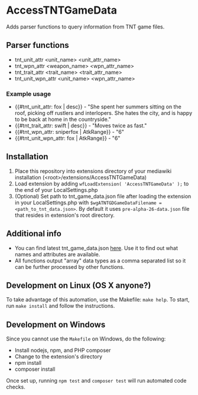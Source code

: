 # AccessTNTGameData
Adds parser functions to query information from TNT game files.

## Parser functions
 * tnt_unit_attr <unit_name> <unit_attr_name>
 * tnt_wpn_attr <weapon_name> <wpn_attr_name>
 * tnt_trait_attr <trait_name> <trait_attr_name>
 * tnt_unit_wpn_attr <unit_name> <wpn_attr_name>
 
### Example usage
 * {{#tnt_unit_attr: fox | desc}} - "She spent her summers sitting on the roof, picking off rustlers and interlopers. She hates the city, and is happy to be back at home in the countryside."
 * {{#tnt_trait_attr: swift | desc}} - "Moves twice as fast."
 * {{#tnt_wpn_attr: sniperfox | AtkRange}} - "6"
 * {{#tnt_unit_wpn_attr: fox | AtkRange}} - "6"

## Installation
 1. Place this repository into extensions directory of your mediawiki installation (\<root\>/extensions/AccessTNTGameData)
 2. Load extension by adding `wfLoadExtension( 'AccessTNTGameData' );` to the end of your LocalSettings.php
 3. (Optional) Set path to tnt_game_data.json file after loading the extension in your LocalSettings.php with `$wgATNTGDGameDataFilename = <path_to_tnt_data.json>`. By default it uses `pre-alpha-26-data.json` file that resides in extension's root directory.

## Additional info
 * You can find latest tnt_game_data.json [here](https://gitlab.com/pocketrangers/pocketbot/raw/develop/assets/units.json). Use it to find out what names and attributes are available.
 * All functions output "array" data types as a comma separated list so it can be further processed by other functions.
 
## Development on Linux (OS X anyone?)
To take advantage of this automation, use the Makefile: `make help`. To start,
run `make install` and follow the instructions.

## Development on Windows
Since you cannot use the `Makefile` on Windows, do the following:

  * Install nodejs, npm, and PHP composer
  * Change to the extension's directory
  * npm install
  * composer install

Once set up, running `npm test` and `composer test` will run automated code checks.
